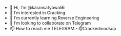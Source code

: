 - 👋 Hi, I’m @karansatyawali6
- 👀 I’m interested in Cracking
- 🌱 I’m currently learning Reverse Engineering
- 💞️ I’m looking to collaborate on Telegram
- 📫 How to reach me TELEGRAM:- @Crackedmodsop

<!---
karansatyawali6/karansatyawali6 is a ✨ special ✨ repository because its `README.md` (this file) appears on your GitHub profile.
You can click the Preview link to take a look at your changes.
--->
